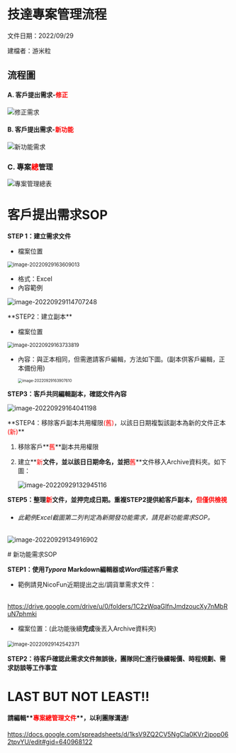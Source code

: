 # 技達專案管理流程

文件日期：2022/09/29

建檔者：游米粒


## 流程圖

#### A. 客戶提出需求-<font color="red">修正</font>

![修正需求](C:\TsaiHsin\GeekticProjects\GeekticDocTemplate\out\SD\修正需求.png) 

 <div STYLE="page-break-after: always;"></div>

#### B. 客戶提出需求-<font color="red">新功能</font>

![新功能需求](C:\TsaiHsin\GeekticProjects\GeekticDocTemplate\out\SD\新功能需求.png) 



### C. 專案<font color="red">總</font>管理

![專案管理總表](C:\TsaiHsin\GeekticProjects\GeekticDocTemplate\專案管理文件.assets\專案管理總表.png) 

<div STYLE="page-break-after: always;"></div>

# 客戶提出需求SOP

 **STEP 1：建立需求文件**

* 檔案位置

<img src="C:\TsaiHsin\GeekticProjects\GeekticDocTemplate\專案管理文件.assets\image-20220929163609013.png" alt="image-20220929163609013" style="zoom:80%;" />              

* 格式：Excel
* 內容範例

![image-20220929114707248](C:\Users\Emily\AppData\Roaming\Typora\typora-user-images\image-20220929114707248.png)   
<div STYLE="page-break-after: always;"></div>
 **STEP2：建立副本** 

* 檔案位置

<img src="C:\TsaiHsin\GeekticProjects\GeekticDocTemplate\專案管理文件.assets\image-20220929163733819.png" alt="image-20220929163733819" style="zoom:80%;" />  

* 內容：與正本相同，但需邀請客戶編輯，方法如下圖。(副本供客戶編輯，正本備份用)

  <img src="C:\TsaiHsin\GeekticProjects\GeekticDocTemplate\專案管理文件.assets\image-20220929163907610.png" alt="image-20220929163907610" style="zoom:60%;" />    



 **STEP3：客戶共同編輯副本，確認文件內容**   

![image-20220929164041198](C:\TsaiHsin\GeekticProjects\GeekticDocTemplate\專案管理文件.assets\image-20220929164041198.png)  
<div STYLE="page-break-after: always;"></div>
**STEP4：移除客戶副本共用權限<font color="red">(舊)</font>，以該日日期複製該副本為新的文件正本<font color="red">(新)</font>** 

1. 移除客戶**<font color="red">舊</font>**副本共用權限

2. 建立**<font color="red">新</font>**文件，並以該日日期命名，並把**<font color="red">舊</font>**文件移入Archive資料夾。如下圖：

   ![image-20220929132945116](C:\TsaiHsin\GeekticProjects\GeekticDocTemplate\專案管理文件.assets\image-20220929132945116.png)   



**STEP5：整理<font color="red">新</font>文件，並押完成日期。重複STEP2提供給客戶副本，<font color="red">但僅供檢視</font>**

+ ###### 此範例Excel截圖第二列判定為新開發功能需求，請見新功能需求SOP。

![image-20220929134916902](C:\TsaiHsin\GeekticProjects\GeekticDocTemplate\專案管理文件.assets\image-20220929134916902.png)    

<div STYLE="page-break-after: always;"></div>
# 新功能需求SOP

**STEP1：使用*Typora* Markdown編輯器或*Word*描述客戶需求** 

+ 範例請見NicoFun近期提出之出/調貨單需求文件：

​		https://drive.google.com/drive/u/0/folders/1C2zWqaGIfnJmdzoucXy7nMbRuN7phmki

- 檔案位置：(此功能後續**完成**後丟入Archive資料夾)

<img src="C:\TsaiHsin\GeekticProjects\GeekticDocTemplate\專案管理文件.assets\image-20220929142542371.png" alt="image-20220929142542371" style="zoom:80%;" /> 　

**STEP2：待客戶確認此需求文件無誤後，團隊同仁進行後續報價、時程規劃、需求訪談等工作事宜** 



# LAST BUT NOT LEAST!!

#### 請編輯**<font color="red">專案總管理文件</font>**，以利團隊溝通!

https://docs.google.com/spreadsheets/d/1ksV9ZQ2CV5NgCIa0KVr2jpop062tpvYU/edit#gid=640968122
